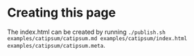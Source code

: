 # Creating this page

The index.html can be created by running `./publish.sh examples/catipsum/catipsum.md examples/catipsum/index.html examples/catipsum/catipsum.meta`.
